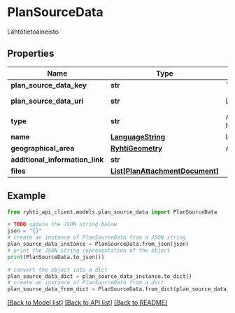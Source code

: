 # PlanSourceData

Lähtötietoaineisto

## Properties

Name | Type | Description | Notes
------------ | ------------- | ------------- | -------------
**plan_source_data_key** | **str** | Tiedon tuottajatahon tietojärjestelmän generoima kohteen versioriippumaton tunnus | 
**plan_source_data_uri** | **str** | Luokan pysyvä URI -muotoinen viittaustunniste (https://uri.rakennetunymparistontietojarjestelma.fi/plansourcedata/{guid}) | [optional] [readonly] 
**type** | **str** | Aineiston tyyppi. Käytetään koodistoa &lt;a href&#x3D;\&quot;http://uri.suomi.fi/codelist/rytj/RY_LahtotietoaineistonLaji\&quot;&gt;http://uri.suomi.fi/codelist/rytj/RY_LahtotietoaineistonLaji&lt;/a&gt; | 
**name** | [**LanguageString**](LanguageString.md) | Lokalisoitu merkkijono-luokka eri kielille. Lisää vähintään yksi kieli. | [optional] 
**geographical_area** | [**RyhtiGeometry**](RyhtiGeometry.md) | Aluerajaus | [optional] 
**additional_information_link** | **str** |  | [optional] 
**files** | [**List[PlanAttachmentDocument]**](PlanAttachmentDocument.md) |  | [optional] 

## Example

```python
from ryhti_api_client.models.plan_source_data import PlanSourceData

# TODO update the JSON string below
json = "{}"
# create an instance of PlanSourceData from a JSON string
plan_source_data_instance = PlanSourceData.from_json(json)
# print the JSON string representation of the object
print(PlanSourceData.to_json())

# convert the object into a dict
plan_source_data_dict = plan_source_data_instance.to_dict()
# create an instance of PlanSourceData from a dict
plan_source_data_from_dict = PlanSourceData.from_dict(plan_source_data_dict)
```
[[Back to Model list]](../README.md#documentation-for-models) [[Back to API list]](../README.md#documentation-for-api-endpoints) [[Back to README]](../README.md)


